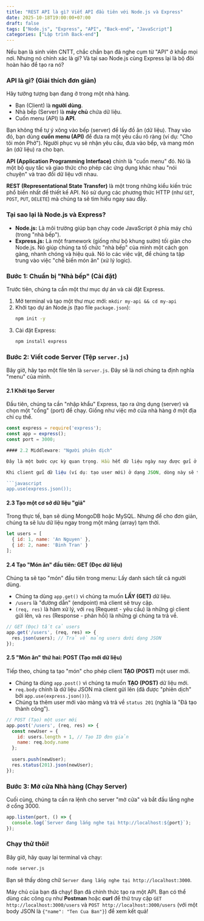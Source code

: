 ```yaml
---
title: "REST API là gì? Viết API đầu tiên với Node.js và Express"
date: 2025-10-18T19:00:00+07:00
draft: false
tags: ["Node.js", "Express", "API", "Back-end", "JavaScript"]
categories: ["Lập trình Back-end"]
---
```


Nếu bạn là sinh viên CNTT, chắc chắn bạn đã nghe cụm từ "API" ở khắp mọi nơi. Nhưng nó chính xác là gì? Và tại sao Node.js cùng Express lại là bộ đôi hoàn hảo để tạo ra nó?

### API là gì? (Giải thích đơn giản)

Hãy tưởng tượng bạn đang ở trong một nhà hàng.

* Bạn (Client) là **người dùng**.
* Nhà bếp (Server) là **máy chủ** chứa dữ liệu.
* Cuốn menu (API) là **API**.

Bạn không thể tự ý xông vào bếp (server) để lấy đồ ăn (dữ liệu). Thay vào đó, bạn dùng **cuốn menu (API)** để đưa ra một yêu cầu rõ ràng (ví dụ: "Cho tôi món Phở"). Người phục vụ sẽ nhận yêu cầu, đưa vào bếp, và mang món ăn (dữ liệu) ra cho bạn.

**API (Application Programming Interface)** chính là "cuốn menu" đó. Nó là một bộ quy tắc và giao thức cho phép các ứng dụng khác nhau "nói chuyện" và trao đổi dữ liệu với nhau.

**REST (Representational State Transfer)** là một trong những kiểu kiến trúc phổ biến nhất để thiết kế API. Nó sử dụng các phương thức HTTP (như `GET`, `POST`, `PUT`, `DELETE`) mà chúng ta sẽ tìm hiểu ngay sau đây.

### Tại sao lại là Node.js và Express?

* **Node.js:** Là môi trường giúp bạn chạy code JavaScript ở phía máy chủ (trong "nhà bếp").
* **Express.js:** Là một framework (giống như bộ khung sườn) tối giản cho Node.js. Nó giúp chúng ta tổ chức "nhà bếp" của mình một cách gọn gàng, nhanh chóng và hiệu quả. Nó lo các việc vặt, để chúng ta tập trung vào việc "chế biến món ăn" (xử lý logic).

### Bước 1: Chuẩn bị "Nhà bếp" (Cài đặt)

Trước tiên, chúng ta cần một thư mục dự án và cài đặt Express.

1.  Mở terminal và tạo một thư mục mới: `mkdir my-api && cd my-api`
2.  Khởi tạo dự án Node.js (tạo file `package.json`):
    ```bash
    npm init -y
    ```
3.  Cài đặt Express:
    ```bash
    npm install express
    ```

### Bước 2: Viết code Server (Tệp `server.js`)

Bây giờ, hãy tạo một file tên là `server.js`. Đây sẽ là nơi chúng ta định nghĩa "menu" của mình.

#### 2.1 Khởi tạo Server

Đầu tiên, chúng ta cần "nhập khẩu" Express, tạo ra ứng dụng (server) và chọn một "cổng" (port) để chạy. Giống như việc mở cửa nhà hàng ở một địa chỉ cụ thể.

```javascript
const express = require('express');
const app = express();
const port = 3000;

#### 2.2 Middleware: "Người phiên dịch"

Đây là một bước cực kỳ quan trọng. Hầu hết dữ liệu ngày nay được gửi ở dạng JSON. Dòng code dưới đây là một **middleware**, nó giống như một "người phiên dịch" đứng ở cửa.

Khi client gửi dữ liệu (ví dụ: tạo user mới) ở dạng JSON, dòng này sẽ tự động "dịch" nó sang một đối tượng JavaScript để chúng ta có thể sử dụng dễ dàng trong `req.body`.

```javascript
app.use(express.json()); 
````

#### 2.3 Tạo một cơ sở dữ liệu "giả"

Trong thực tế, bạn sẽ dùng MongoDB hoặc MySQL. Nhưng để cho đơn giản, chúng ta sẽ lưu dữ liệu ngay trong một mảng (array) tạm thời.

```javascript
let users = [
  { id: 1, name: 'An Nguyen' },
  { id: 2, name: 'Binh Tran' }
];
```

#### 2.4 Tạo "Món ăn" đầu tiên: GET (Đọc dữ liệu)

Chúng ta sẽ tạo "món" đầu tiên trong menu: Lấy danh sách tất cả người dùng.

  * Chúng ta dùng `app.get()` vì chúng ta muốn **LẤY (GET)** dữ liệu.
  * `/users` là "đường dẫn" (endpoint) mà client sẽ truy cập.
  * `(req, res)` là hàm xử lý, với `req` (Request - yêu cầu) là những gì client gửi lên, và `res` (Response - phản hồi) là những gì chúng ta trả về.

<!-- end list -->

```javascript
// GET (Đọc) tất cả users
app.get('/users', (req, res) => {
  res.json(users); // Trả về mảng users dưới dạng JSON
});
```

#### 2.5 "Món ăn" thứ hai: POST (Tạo mới dữ liệu)

Tiếp theo, chúng ta tạo "món" cho phép client **TẠO (POST)** một user mới.

  * Chúng ta dùng `app.post()` vì chúng ta muốn **TẠO (POST)** dữ liệu mới.
  * `req.body` chính là dữ liệu JSON mà client gửi lên (đã được "phiên dịch" bởi `app.use(express.json())`).
  * Chúng ta thêm user mới vào mảng và trả về `status 201` (nghĩa là "Đã tạo thành công").

<!-- end list -->

```javascript
// POST (Tạo) một user mới
app.post('/users', (req, res) => {
  const newUser = {
    id: users.length + 1, // Tạo ID đơn giản
    name: req.body.name 
  };
  
  users.push(newUser);
  res.status(201).json(newUser);
});
```

### Bước 3: Mở cửa Nhà hàng (Chạy Server)

Cuối cùng, chúng ta cần ra lệnh cho server "mở cửa" và bắt đầu lắng nghe ở cổng 3000.

```javascript
app.listen(port, () => {
  console.log(`Server đang lắng nghe tại http://localhost:${port}`);
});
```

### Chạy thử thôi\!

Bây giờ, hãy quay lại terminal và chạy:

```bash
node server.js
```

Bạn sẽ thấy dòng chữ `Server đang lắng nghe tại http://localhost:3000`.

Máy chủ của bạn đã chạy\! Bạn đã chính thức tạo ra một API. Bạn có thể dùng các công cụ như **Postman** hoặc **curl** để thử truy cập `GET http://localhost:3000/users` và `POST http://localhost:3000/users` (với một body JSON là `{"name": "Ten Cua Ban"}`) để xem kết quả\!

```
```